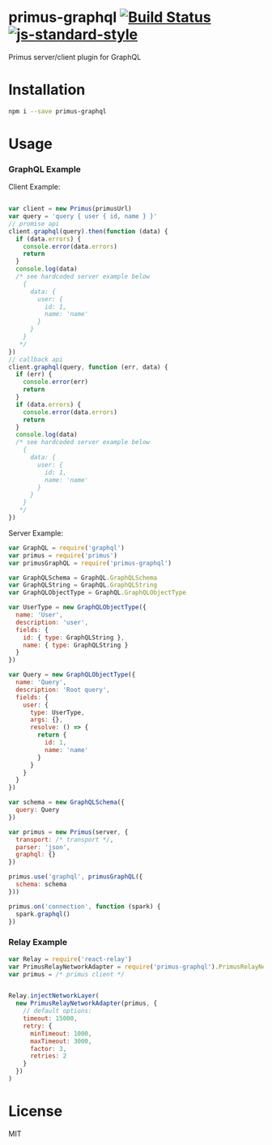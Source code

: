 # primus-graphql [![Build Status](https://travis-ci.org/tjmehta/primus-graphql.svg?branch=master)](https://travis-ci.org/tjmehta/primus-graphql) [![js-standard-style](https://img.shields.io/badge/code%20style-standard-brightgreen.svg?style=flat)](http://standardjs.com/)
Primus server/client plugin for GraphQL

# Installation
```bash
npm i --save primus-graphql
```

# Usage
### GraphQL Example
Client Example:
```js

var client = new Primus(primusUrl)
var query = 'query { user { id, name } }'
// promise api
client.graphql(query).then(function (data) {
  if (data.errors) {
    console.error(data.errors)
    return
  }
  console.log(data)
  /* see hardcoded server example below
    {
      data: {
        user: {
          id: 1,
          name: 'name'
        }
      }
    }
   */
})
// callback api
client.graphql(query, function (err, data) {
  if (err) {
    console.error(err)
    return
  }
  if (data.errors) {
    console.error(data.errors)
    return
  }
  console.log(data)
  /* see hardcoded server example below
    {
      data: {
        user: {
          id: 1,
          name: 'name'
        }
      }
    }
   */
})
```
Server Example:
```js
var GraphQL = require('graphql')
var primus = require('primus')
var primusGraphQL = require('primus-graphql')

var GraphQLSchema = GraphQL.GraphQLSchema
var GraphQLString = GraphQL.GraphQLString
var GraphQLObjectType = GraphQL.GraphQLObjectType

var UserType = new GraphQLObjectType({
  name: 'User',
  description: 'user',
  fields: {
    id: { type: GraphQLString },
    name: { type: GraphQLString }
  }
})

var Query = new GraphQLObjectType({
  name: 'Query',
  description: 'Root query',
  fields: {
    user: {
      type: UserType,
      args: {},
      resolve: () => {
        return {
          id: 1,
          name: 'name'
        }
      }
    }
  }
})

var schema = new GraphQLSchema({
  query: Query
})

var primus = new Primus(server, {
  transport: /* transport */,
  parser: 'json',
  graphql: {}
})

primus.use('graphql', primusGraphQL({
  schema: schema
}))

primus.on('connection', function (spark) {
  spark.graphql()
})
```

### Relay Example
```js
var Relay = require('react-relay')
var PrimusRelayNetworkAdapter = require('primus-graphql').PrimusRelayNetworkAdapter
var primus = /* primus client */


Relay.injectNetworkLayer(
  new PrimusRelayNetworkAdapter(primus, {
    // default options:
    timeout: 15000,
    retry: {
      minTimeout: 1000,
      maxTimeout: 3000,
      factor: 3,
      retries: 2
    }
  })
)
```

# License
MIT
